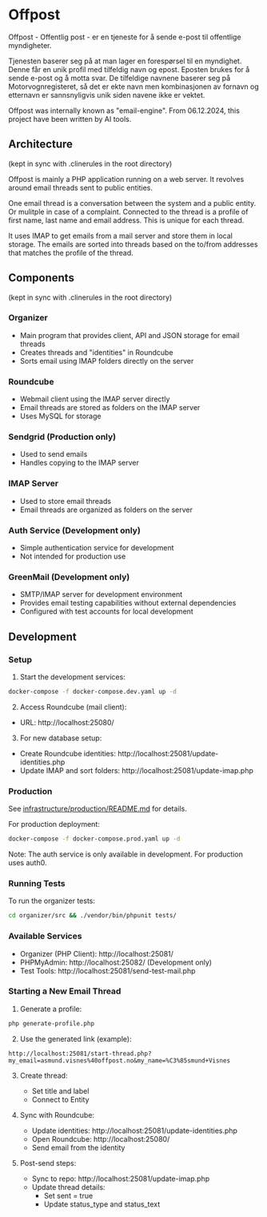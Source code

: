 # Offpost

Offpost - Offentlig post - er en tjeneste for å sende e-post til offentlige myndigheter.

Tjenesten baserer seg på at man lager en forespørsel til en myndighet. Denne får en unik profil med tilfeldig navn og epost. Eposten brukes for å sende e-post og å motta svar. De tilfeldige navnene baserer seg på Motorvognregisteret, så det er ekte navn men kombinasjonen av fornavn og etternavn er sannsnyligvis unik siden navene ikke er vektet.

Offpost was internally known as "email-engine". From 06.12.2024, this project have been written by AI tools.

## Architecture
(kept in sync with .clinerules in the root directory)

Offpost is mainly a PHP application running on a web server. It revolves around email threads sent to public entities.

One email thread is a conversation between the system and a public entity. Or mulitple in case of a complaint.
Connected to the thread is a profile of first name, last name and email address. This is unique for each thread.

It uses IMAP to get emails from a mail server and store them in local storage. The emails are sorted into threads
based on the to/from addresses that matches the profile of the thread.

## Components
(kept in sync with .clinerules in the root directory)

### Organizer
- Main program that provides client, API and JSON storage for email threads
- Creates threads and "identities" in Roundcube
- Sorts email using IMAP folders directly on the server

### Roundcube
- Webmail client using the IMAP server directly
- Email threads are stored as folders on the IMAP server
- Uses MySQL for storage

### Sendgrid (Production only)
- Used to send emails
- Handles copying to the IMAP server

### IMAP Server
- Used to store email threads
- Email threads are organized as folders on the server

### Auth Service (Development only)
- Simple authentication service for development
- Not intended for production use

### GreenMail (Development only)
- SMTP/IMAP server for development environment
- Provides email testing capabilities without external dependencies
- Configured with test accounts for local development

## Development

### Setup

1. Start the development services:
```bash
docker-compose -f docker-compose.dev.yaml up -d
```

2. Access Roundcube (mail client):
- URL: http://localhost:25080/

3. For new database setup:
- Create Roundcube identities: http://localhost:25081/update-identities.php
- Update IMAP and sort folders: http://localhost:25081/update-imap.php

### Production

See [infrastructure/production/README.md](infrastructure/production/README.md) for details.

For production deployment:
```bash
docker-compose -f docker-compose.prod.yaml up -d
```

Note: The auth service is only available in development. For production uses auth0.

### Running Tests

To run the organizer tests:
```bash
cd organizer/src && ./vendor/bin/phpunit tests/
```

### Available Services

- Organizer (PHP Client): http://localhost:25081/
- PHPMyAdmin: http://localhost:25082/ (Development only)
- Test Tools: http://localhost:25081/send-test-mail.php

### Starting a New Email Thread

1. Generate a profile:
```bash
php generate-profile.php
```

2. Use the generated link (example):
```
http://localhost:25081/start-thread.php?my_email=asmund.visnes%40offpost.no&my_name=%C3%85smund+Visnes
```

3. Create thread:
   - Set title and label
   - Connect to Entity

4. Sync with Roundcube:
   - Update identities: http://localhost:25081/update-identities.php
   - Open Roundcube: http://localhost:25080/
   - Send email from the identity

5. Post-send steps:
   - Sync to repo: http://localhost:25081/update-imap.php
   - Update thread details:
     - Set sent = true
     - Update status_type and status_text
